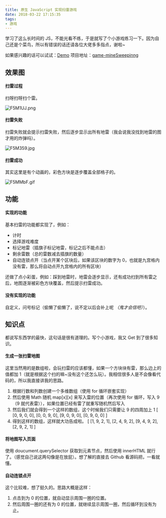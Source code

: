 ```yaml
---
title: 原生 JavaScript 实现扫雷游戏
date: 2018-03-22 17:15:35
tags:
- 游戏
---
```


学习了这么长时间的 JS，不能光看不练，于是就写了个小游戏练习一下。因为自己还是个菜鸟，所以有错误的话还请各位大佬多多指点，谢啦~ <!--more-->

如果感兴趣的话可以试试：[Demo](https://caijin.tech/demo/mineSweeping/index.html)
项目地址：[game-mineSweepinng](https://github.com/caijinyc/game-mineSweepinng)

## 效果图
#### 扫雷过程
扫呀扫呀扫个雷。

<img src="https://s2.ax1x.com/2019/01/01/F5M1UJ.png" alt="F5M1UJ.png" border="0">

####  扫雷失败
扫雷失败就会提示扫雷失败，然后逐步显示出所有地雷（我会说我没找到地雷的图才用的炸弹吗）。

<img src="https://s2.ax1x.com/2019/01/01/F5M359.jpg" alt="F5M359.jpg" border="0">


#### 扫雷成功
其实这里是有个动画的，彩色方块是逐步覆盖全部格子的。

<img src="https://s2.ax1x.com/2019/01/01/F5MMbF.gif" alt="F5MMbF.gif" border="0" />

## 功能
#### 实现的功能
基本扫雷的功能都实现了，例如：
* 计时
* 选择游戏难度
* 标记地雷（插旗子标记地雷，标记之后不能点击）
* 剩余雷数（总的雷数减去插旗的数量）
* 自动连锁点开（当点开某个区块后，如果该区块的数字为 0，也就是九宫格内没有雷，那么将自动点开九宫格内的所有区块）

还做了点小彩蛋，例如：踩到地雷时，地雷会逐步显示，还有成功扫到所有雷之后，地图逐渐被彩色方块覆盖，然后提示扫雷成功。

#### 没有实现的功能
自定义，问号标记（偷懒了偷懒了，说不定以后会补上呢 *（鬼才会信吧）*）。

## 知识点
都说写东西学的最快，这句话是很有道理的。写个小游戏，我又 Get 到了很多知识。

#### 生成一张扫雷地图
这里当然用的是数组啦，会玩扫雷的应该都懂，如果一个方块块有雷，那么边上的值都加 1（就是根据这个扫的嘛~没有这个还怎么玩）。我相信很多人是不会像看代码的，所以我直接讲我的思路。

1. 根据行数和列数创建一个多维数组（使用 for 循环嵌套实现）
2. 然后使用 Math 随机 map[x][x] 来写入雷的位置（再次使用 for 循环，写入 9（9 就代表雷）），如果位置已经有雷了就重写随机然后写入
3. 然后我们就会得到一个这样的数组，这个时候我们只需要让 9 的四周加上 1
   [ [0, 9, 0, 0],
     [0, 0, 9, 0],
     [9, 0, 9, 0],
     [0, 9, 0, 0] ]
4. 得到这样的数组，这样就大功告成啦。
  [  [1, 9, 2, 1],
     [2, 4, 9, 2],
     [9, 4, 9, 2],
     [2, 9, 2, 1]  ]


#### 将地图写入页面
使用 doucument.querySelector 获取到元素节点，然后使用 innerHTML 就行了。（感觉自己说这两句像是在放屁）。想了解的直接去 Github 看源码把，一看就懂。

#### 自动连锁点开
这个比较难，想了挺久的。思路大概是这样：
1. 点击到为 0 的位置，就自动显示周围一圈的位置。
2. 然后周围一圈的还有为 0 的位置，就继续显示周围一圈，然后循环到没有为止。